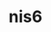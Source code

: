 ---
title: nis6
github: https://github.com/nis6
mode: dark
transition: 1s
score: 38.9
archetype:
- Minimalistic
---